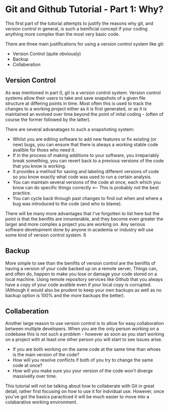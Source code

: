<h1> Git and Github Tutorial - Part 1: Why? </h1>

This first part of the tutorial attempts to justify the reasons why git, and version control in general, is such a benificial concept if your coding anything more complex than the most very basic code.

There are three main justifications for using a version control system like git:
* Version Control (quite obviously)
* Backup 
* Collaberation

<h2> Version Control </h2>

As was mentioned in part 0, git is a version control system. Version control systems allow their users to take and save snapshots of a given file structure at differing points in time. Most often this is used to track the changes to a working project either as it is first generated, or as it is maintained an evolved over time beyond the point of inital coding - (often of course the former followed by the latter).

There are several advanatages to such a snapshoting system:
* Whilst you are editing software to add new features or fix existing (or new) bugs, you can ensure that there is always a working stable code avalible for thoes who need it.
* If in the process of making additions to your software, you irrepariably break something, you can revert back to a previous versions of the code that you know is working.
* It provides a method for saving and labeling different versions of code so you know exactly what code was used to run a certain analysis.
* You can maintain several versions of the code at once, each which you know can do specific things correctly <-- This is probably not the best practice.
* You can cycle back through past changes to find out when and where a bug was introduced to the code (and who to blame).

There will be many more advantages that I've forgotten to list here but the point is that the benifits are innumerable, and they become even greater the larger and more complex a project you are working on. Any serious software development done by anyone in academia or industry will use some kind of version control system. ß

<h2> Backup </h2>

More simple to see than the benifits of version control are the benifits of having a version of your code backed up on a remote server, Things can, and often do, happen to make you lose or damage your code stored on a local machine. Using remote repository services like Github that you always have a copy of your code avalible even if your local copy is corrupted. (Although it would also be prudent to keep your own backups as well as no backup option is 100% and the more backups the better).

<h2> Collaberation </h2>

Another large reason to use version control is to allow for easy collaboration between multiple developers. When you are the only person working on a codebase this is not such a problem - however as soon as you start working on a project with at least one other person you will start to see issues arise.

* If you are both working on the same code at the same time than whoes is the main version of the code?
* How will you resolve conflicts if both of you try to change the same code at once?
* How will you make sure you your version of the code won't diverge massivelty over time.

This tutorial will not be talking about how to collaberate with Git in great detail, rather first focusing on how to use it for indvidual use. However, once you've got the basics paracticed it will be much easier to move into a colabarative working environment.
